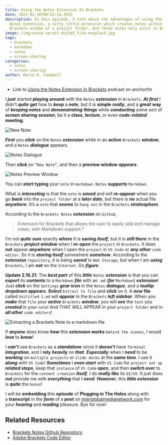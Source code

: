 ```yaml
---
title: Using the Notes Extension In Brackets
date: 2021-02-16T08:52:14.392Z
description: In this episode, I talk about the advantages of using the Brackets
  Notes extension, a nifty little extension which creates notes within an active
  Brackets window of a project folder. And those notes only exist in Brackets!
image: /img/annie-spratt-4ujhq5_fjik-unsplash.jpg
tags:
  - brackets
  - markdown
  - notes
  - screen-sharing
categories:
  - notes
  - screen-sharing
author: Maria D. Campbell
---
```

* Link to [Using the Notes Extension In Brackets](https://anchor.fm/maria-campbell/episodes/Using-the-Notes-Extension-In-Brackets-eqfohs) podcast on anchorfm

I ***just*** started **playing around** with the `Notes` ***extension*** in `Brackets`. ***At first*** I didn’t ***quite*** **get** how to ***keep*** a ***note***, but it is **simple** ***really***, and a ***great*** **way** of ***keeping notes*** and ***demonstrating*** **things** while ***conducting*** some sort of **screen sharing** ***session***, be it a **class**, **lecture**, or even ***code-related*** **meeting**.

![New Note](/img/notes_new_note.png)

***First*** you ***click*** on the `Notes` ***extension*** while in an **active** `Brackets` ***window***, and a `Notes` ***dialogue*** appears.

![Notes Dialogue](/img/notes_dialogue.png)

Then ***click*** on `“New Note”`, and then a **preview window** ***appears***.

![Notes Preview Window](/img/brackets_notes_preview.png)

You can ***start*** **typing** your `note` in `markdown`. `Notes` ***supports*** `Markdown`.

What is ***interesting*** is that the `note` is ***saved*** and will ***re-appear*** when you go ***back*** into the `project folder` at a ***later date***, but there is ***no*** actual file ***anywhere***. It’s a `note` that ***seems*** to `hang out` in the `Brackets` ***stratosphere***.

According to the `Brackets Notes` ***extension*** on `Github`,

> Extension for Brackets that allows the user to easily add and manage notes, with Markdown support.*

I’m not ***quite sure*** exactly ***where*** it is **saving** ***itself***, but it is ***still there*** in the `Brackets` ***project window*** when I ***re-open*** the `project` in `Brackets`. It does ***not*** appear ***anywhere*** when I open the `project` in `VS Code` or ***any other*** `code editor`. So it is ***storing itself*** somewhere ***somehow***. According to the ***extension*** `repository`, it is being ***saved*** to `Web Storage`, but when I am ***using*** `Brackets`, I am ***not*** on the `Internet`. Go ***figure***.

**Update 2.16.21**: The ***best part*** of this ***little*** `Notes` ***extension*** is that you can ***export*** its **contents** to a `Markdown` ***file*** with an `.md` (***for*** `Markdown`) ***extension***! Just ***click*** on the `Settings` ***gear icon*** in the `Notes` ***dialogue***, and a ***tooltip dropdown*** **appears**. ***Select*** `Extract to file` and ***click*** on it. A ***new*** **file** called `Unititled-1.md` will ***appear*** in the `Brackets` ***left sidebar***. When you ***make*** that `file` your ***active*** `Brackets` ***window***, you will ***see*** the `text` you ***created*** in your `note`! And THAT *WILL* APPEAR in your `project folder` and in ***all other*** `code editors`!

![Extracting a Brackets Note to a markdown file](/img/brackets_notes_extract_to_file.png)

If ***anyone*** does know ***how*** this ***extension*** **works** `behind the scenes`, I would ***love*** to ***know***!

I ***can’t*** use `Brackets` as a ***standalone*** since it ***doesn’t*** have `Terminal` ***integration***, and I **rely** ***heavily*** on ***that***. ***Especially*** when I ***need*** to be ***working*** on `multiple projects` or `slide decks` at the ***same time***. I use it ***along*** with `VS Code`! ***Sometimes*** I ***even start*** with `VS Code` for `project set up` ***related steps***, keep that `instance` of `VS Code` ***open***, and then ***switch over*** to `Brackets` for the `content creation` ***itself***. I do ***really like*** its `UI/UX`. It just does ***not*** provide me with ***everything*** that I ***need***. ***However***, this ***little extension*** is ***quite*** the `bonus`!

I will be **embedding** this **episode** of **Plugging in The Holes** along with a **transcript** in the ***form*** of a **post** on [interglobalmedianetwork.com](https://www.interglobalmedianetwork.com/) for your ***hearing*** and ***reading*** pleasure. Bye for now!

## Related Resources

* [Brackets Notes Github Repository](https://github.com/georapbox/brackets-notes)
* [Adobe Brackets Code Editor](https://github.com/adobe/brackets/releases)
